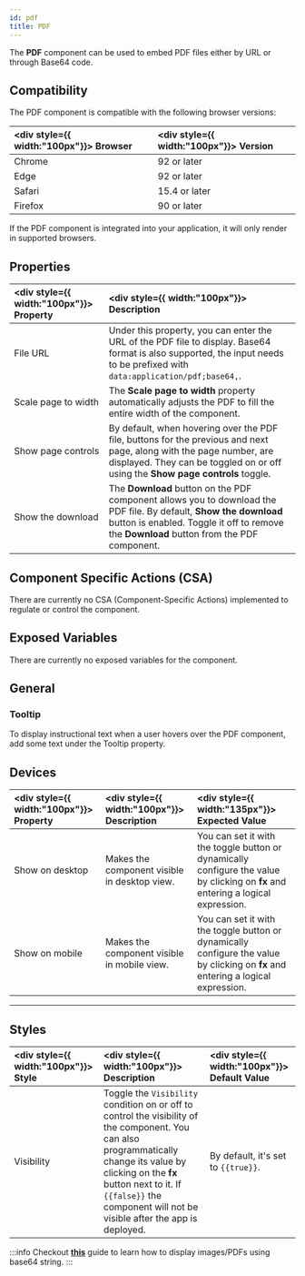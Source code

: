 ```yaml
---
id: pdf
title: PDF
---
```


The **PDF** component can be used to embed PDF files either by URL or through Base64 code.

<div >

## Compatibility

The PDF component is compatible with the following browser versions: <br/>

| <div style={{ width:"100px"}}> Browser </div> | <div style={{ width:"100px"}}> Version </div> |
| :-------------------------------------------- | :-------------------------------------------- |
| Chrome                                        | 92 or later                                   |
| Edge                                          | 92 or later                                   |
| Safari                                        | 15.4 or later                                 |
| Firefox                                       | 90 or later                                   |

If the PDF component is integrated into your application, it will only render in supported browsers.

</div>

<div >

## Properties

| <div style={{ width:"100px"}}> Property </div> | <div style={{ width:"100px"}}> Description </div>                                                                                                                                                        |
| :--------------------------------------------- | :------------------------------------------------------------------------------------------------------------------------------------------------------------------------------------------------------- |
| File URL                                       | Under this property, you can enter the URL of the PDF file to display. Base64 format is also supported, the input needs to be prefixed with `data:application/pdf;base64,`.                              |
| Scale page to width                            | The **Scale page to width** property automatically adjusts the PDF to fill the entire width of the component.                                                                                              |
| Show page controls                             | By default, when hovering over the PDF file, buttons for the previous and next page, along with the page number, are displayed. They can be toggled on or off using the **Show page controls** toggle.     |
| Show the download                              | The **Download** button on the PDF component allows you to download the PDF file. By default, **Show the download** button is enabled. Toggle it off to remove the **Download** button from the PDF component. |

</div>

<div >

## Component Specific Actions (CSA)

There are currently no CSA (Component-Specific Actions) implemented to regulate or control the component.

</div>

<div >

## Exposed Variables

There are currently no exposed variables for the component.

</div>

<div >

## General

### Tooltip

To display instructional text when a user hovers over the PDF component, add some text under the Tooltip property.

</div>

<div >

## Devices

| <div style={{ width:"100px"}}> Property </div> | <div style={{ width:"100px"}}> Description </div> | <div style={{ width:"135px"}}> Expected Value </div>                                                                              |
| :--------------------------------------------- | :------------------------------------------------ | :-------------------------------------------------------------------------------------------------------------------------------- |
| Show on desktop                                | Makes the component visible in desktop view.      | You can set it with the toggle button or dynamically configure the value by clicking on **fx** and entering a logical expression. |
| Show on mobile                                 | Makes the component visible in mobile view.       | You can set it with the toggle button or dynamically configure the value by clicking on **fx** and entering a logical expression. |

</div>

---

<div >

## Styles

| <div style={{ width:"100px"}}> Style </div> | <div style={{ width:"100px"}}> Description </div>                                                                                                                                                                                                               | <div style={{ width:"100px"}}> Default Value </div> |
| :------------------------------------------ | :-------------------------------------------------------------------------------------------------------------------------------------------------------------------------------------------------------------------------------------------------------------- | :-------------------------------------------------- |
| Visibility                                  | Toggle the `Visibility` condition on or off to control the visibility of the component. You can also programmatically change its value by clicking on the **fx** button next to it. If `{{false}}` the component will not be visible after the app is deployed. | By default, it's set to `{{true}}`.                  |

:::info
Checkout **[this](/docs/how-to/loading-image-pdf-from-db)** guide to learn how to display images/PDFs using base64 string.
:::

</div>
